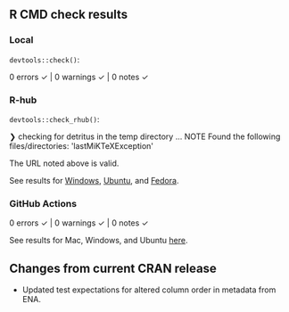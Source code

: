 ## R CMD check results

### Local

`devtools::check()`:

  0 errors ✓ | 0 warnings ✓ | 0 notes ✓

### R-hub

`devtools::check_rhub()`:
  
  ❯ checking for detritus in the temp directory ... NOTE
    Found the following files/directories:
      'lastMiKTeXException'

The URL noted above is valid.

See results for [Windows](https://builder.r-hub.io/status/seeker_1.1.1.tar.gz-aca4f6fb53a743629192fa678a888c8a), [Ubuntu](https://builder.r-hub.io/status/seeker_1.1.1.tar.gz-a543eec5aa484149b31310d61de34ee4), and [Fedora](https://builder.r-hub.io/status/seeker_1.1.1.tar.gz-39217d1719f64e6f9968d66ecaf18206).

### GitHub Actions

  0 errors ✓ | 0 warnings ✓ | 0 notes ✓

See results for Mac, Windows, and Ubuntu [here]().

## Changes from current CRAN release

* Updated test expectations for altered column order in metadata from ENA.
